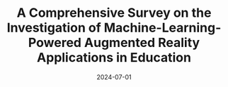 ---
title: "A Comprehensive Survey on the Investigation of Machine-Learning-Powered Augmented Reality Applications in Education"
collection: publications
category: manuscripts
permalink: /publication/2024-07-01-survey-ml-ar-education
excerpt: 'Survey on machine learning-powered AR applications in educational settings.'
date: 2024-07-01
venue: 'Technologies'
paperurl: 'https://www.mdpi.com/2227-7080/12/5/72'
citation: 'Khan, H. A., Jamil, S., Piran, M. J., Kwon, O-J., Lee, J-W. (2024). &quot;A Comprehensive Survey on the Investigation of Machine-Learning-Powered Augmented Reality Applications in Education.&quot; <i>Technologies</i>. 12(5):72.'
---